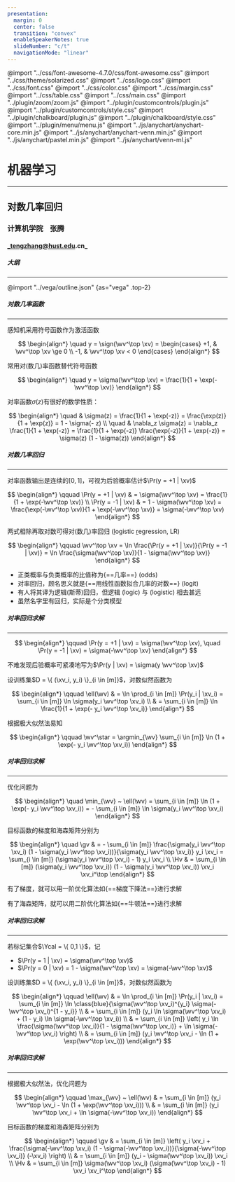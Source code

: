 ```yaml
---
presentation:
  margin: 0
  center: false
  transition: "convex"
  enableSpeakerNotes: true
  slideNumber: "c/t"
  navigationMode: "linear"
---
```


@import "../css/font-awesome-4.7.0/css/font-awesome.css"
@import "../css/theme/solarized.css"
@import "../css/logo.css"
@import "../css/font.css"
@import "../css/color.css"
@import "../css/margin.css"
@import "../css/table.css"
@import "../css/main.css"
@import "../plugin/zoom/zoom.js"
@import "../plugin/customcontrols/plugin.js"
@import "../plugin/customcontrols/style.css"
@import "../plugin/chalkboard/plugin.js"
@import "../plugin/chalkboard/style.css"
@import "../plugin/menu/menu.js"
@import "../js/anychart/anychart-core.min.js"
@import "../js/anychart/anychart-venn.min.js"
@import "../js/anychart/pastel.min.js"
@import "../js/anychart/venn-ml.js"

<!-- slide data-notes="" -->

<div class="bottom20"></div>

# 机器学习

<hr class="width50 center">

## 对数几率回归

<div class="bottom8"></div>

### 计算机学院 &nbsp;&nbsp; 张腾

#### _tengzhang@hust.edu.cn_

<!-- slide vertical=true data-notes="" -->

##### 大纲

---

@import "../vega/outline.json" {as="vega" .top-2}

<!-- slide data-notes="" -->

##### 对数几率函数

---

感知机采用符号函数作为激活函数

$$
\begin{align*}
    \quad y = \sign(\wv^\top \xv) = \begin{cases} +1, & \wv^\top \xv \ge 0 \\ -1, & \wv^\top \xv < 0 \end{cases}
\end{align*}
$$

常用对(数几)率函数替代符号函数

$$
\begin{align*}
    \quad y = \sigma(\wv^\top \xv) = \frac{1}{1 + \exp(-\wv^\top \xv)}
\end{align*}
$$

对率函数$\sigma(z)$有很好的数学性质：

$$
\begin{align*}
    \quad & \sigma(z) = \frac{1}{1 + \exp(-z)} = \frac{\exp(z)}{1 + \exp(z)} = 1 - \sigma(- z) \\
    \quad & \nabla_z \sigma(z) = \nabla_z \frac{1}{1 + \exp(-z)} = \frac{1}{1 + \exp(-z)} \frac{\exp(-z)}{1 + \exp(-z)} = \sigma(z) (1 - \sigma(z))
\end{align*}
$$

<!-- slide vertical=true data-notes="" -->

##### 对数几率回归

---

对率函数输出是连续的$[0,1]$，可视为后验概率估计$\Pr(y = +1 | \xv)$

$$
\begin{align*}
    \qquad \Pr(y = +1 | \xv) &  = \sigma(\wv^\top \xv) = \frac{1}{1 + \exp(-\wv^\top \xv)} \\
    \Pr(y = -1 | \xv) & = 1 - \sigma(\wv^\top \xv) = \frac{\exp(-\wv^\top \xv)}{1 + \exp(-\wv^\top \xv)} = \sigma(-\wv^\top \xv)
\end{align*}
$$

<div class="top-4"></div>

两式相除再取对数可得对(数几)率回归 (<u>l</u>ogistic <u>r</u>egression, LR)

$$
\begin{align*}
    \qquad \wv^\top \xv = \ln \frac{\Pr(y = +1 | \xv)}{\Pr(y = -1 | \xv)} = \ln \frac{\sigma(\wv^\top \xv)}{1 - \sigma(\wv^\top \xv)}
\end{align*}
$$

- 正类概率与负类概率的比值称为{==几率==} (odds)
- 对率回归，顾名思义就是{==用线性函数拟合几率的对数==} (logit)
- 有人将其译为逻辑(斯蒂)回归，但逻辑 (logic) 与 (logistic) 相去甚远
- 虽然名字里有回归，实际是个分类模型

<!-- slide data-notes="" -->

##### 对率回归求解

---

<div class="top2"></div>

$$
\begin{align*}
    \qquad \Pr(y = +1 | \xv) = \sigma(\wv^\top \xv), \quad \Pr(y = -1 | \xv) = \sigma(-\wv^\top \xv)
\end{align*}
$$

<div class="top-2"></div>

不难发现后验概率可紧凑地写为$\Pr(y | \xv) = \sigma(y \wv^\top \xv)$

<div class="top2"></div>

设训练集$D = \{ (\xv_i, y_i) \}_{i \in [m]}$，对数似然函数为

$$
\begin{align*}
    \qquad \ell(\wv) & = \ln \prod_{i \in [m]} \Pr(y_i | \xv_i) = \sum_{i \in [m]} \ln \sigma(y_i \wv^\top \xv_i) \\
    & = \sum_{i \in [m]} \ln \frac{1}{1 + \exp(- y_i \wv^\top \xv_i)}
\end{align*}
$$

<div class="top-2"></div>

根据极大似然法易知

$$
\begin{align*}
    \qquad \wv^\star = \argmin_{\wv} \sum_{i \in [m]} \ln (1 + \exp(- y_i \wv^\top \xv_i))
\end{align*}
$$

<!-- slide vertical=true data-notes="" -->

##### 对率回归求解

---

优化问题为

$$
\begin{align*}
    \quad \min_{\wv} ~ \ell(\wv) = \sum_{i \in [m]} \ln (1 + \exp(- y_i \wv^\top \xv_i)) = - \sum_{i \in [m]} \ln \sigma(y_i \wv^\top \xv_i)
\end{align*}
$$

<div class="top-2"></div>

目标函数的梯度和海森矩阵分别为

$$
\begin{align*}
    \quad \gv & = - \sum_{i \in [m]} \frac{\sigma(y_i \wv^\top \xv_i) (1 - \sigma(y_i \wv^\top \xv_i))}{\sigma(y_i \wv^\top \xv_i)} y_i \xv_i = \sum_{i \in [m]} (\sigma(y_i \wv^\top \xv_i) - 1) y_i \xv_i \\
    \Hv & = \sum_{i \in [m]} (\sigma(y_i \wv^\top \xv_i)) (1 - \sigma(y_i \wv^\top \xv_i)) \xv_i \xv_i^\top
\end{align*}
$$

<div class="top-2"></div>

有了梯度，就可以用一阶优化算法如{==梯度下降法==}进行求解

有了海森矩阵，就可以用二阶优化算法如{==牛顿法==}进行求解

<!-- slide data-notes="" -->

##### 对率回归求解

---

若标记集合$\Ycal = \{ 0,1 \}$，记

- $\Pr(y = 1 | \xv) = \sigma(\wv^\top \xv)$
- $\Pr(y = 0 | \xv) = 1 - \sigma(\wv^\top \xv) = \sigma(-\wv^\top \xv)$

<div class="top2"></div>

设训练集$D = \{ (\xv_i, y_i) \}_{i \in [m]}$，对数似然函数为

$$
\begin{align*}
    \qquad \ell(\wv) & = \ln \prod_{i \in [m]} \Pr(y_i | \xv_i) = \sum_{i \in [m]} \ln \class{blue}{\sigma(\wv^\top \xv_i)^{y_i} \sigma(-\wv^\top \xv_i)^{1 - y_i}} \\
    & = \sum_{i \in [m]} (y_i \ln \sigma(\wv^\top \xv_i) + (1 - y_i) \ln \sigma(-\wv^\top \xv_i)) \\
    & = \sum_{i \in [m]} \left( y_i \ln \frac{\sigma(\wv^\top \xv_i)}{1 - \sigma(\wv^\top \xv_i)} + \ln \sigma(-\wv^\top \xv_i) \right) \\
    & = \sum_{i \in [m]} (y_i \wv^\top \xv_i - \ln (1 + \exp(\wv^\top \xv_i)))
\end{align*}
$$

<!-- slide vertical=true data-notes="" -->

##### 对率回归求解

---

根据极大似然法，优化问题为

$$
\begin{align*}
    \qquad \max_{\wv} ~ \ell(\wv) & = \sum_{i \in [m]} (y_i \wv^\top \xv_i - \ln (1 + \exp(\wv^\top \xv_i))) \\
    & = \sum_{i \in [m]} (y_i \wv^\top \xv_i + \ln \sigma(-\wv^\top \xv_i))
\end{align*}
$$

<div class="top-2"></div>

目标函数的梯度和海森矩阵分别为

$$
\begin{align*}
    \qquad \gv & = \sum_{i \in [m]} \left( y_i \xv_i + \frac{\sigma(-\wv^\top \xv_i) (1 - \sigma(-\wv^\top \xv_i))}{\sigma(-\wv^\top \xv_i)} (-\xv_i) \right) \\
    & = \sum_{i \in [m]} (y_i - \sigma(\wv^\top \xv_i)) \xv_i \\
    \Hv & = \sum_{i \in [m]} \sigma(\wv^\top \xv_i) (\sigma(\wv^\top \xv_i) - 1) \xv_i \xv_i^\top
\end{align*}
$$
